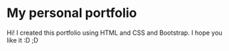 # My personal portfolio

Hi! I created this portfolio using HTML and CSS and Bootstrap.
I hope you like it :D 
;D

